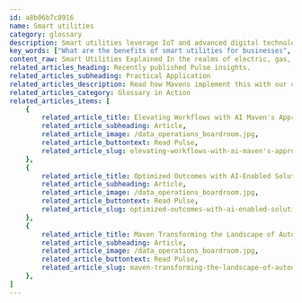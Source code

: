 ```yaml
---
id: a8b06b7c8916
name: Smart utilities
category: glossary
description: Smart utilities leverage IoT and advanced digital technologies to optimize asset performance, gain real-time business intelligence, and enhance service efficiency in the electric, gas, and water sectors.
key_words: ["What are the benefits of smart utilities for businesses", "How do smart utilities improve asset performance", "What role does IoT play in smart utilities", "How do smart utilities utilize real-time business intelligence", "What insights can smart utilities provide on consumer behavior", "How do smart utilities modernize the energy grid", "What technologies are involved in smart utilities", "How do smart utilities help in the detection and prevention of utility loss", "What makes smart utilities essential for modern-day business", "How do smart utilities integrate alternative energy sources"]
content_raw: Smart Utilities Explained In the realms of electric, gas, and water sectors, smart utilities are leading-edge companies that utilize connected sensors across their grids. Their main objective is to deliver services more efficiently and scrutinize their operations more proficiently. These smart utilities are avid adopters of the Internet of Things (IoT)— a concept emphasizing interconnected devices. They actualize contemporary digital technologies involving communication systems, software, computer processing, and mapping to streamline their operations. The Business Benefits of Smart Utilities All utilities wrestle with the challenge of dealing with vast amounts of varied data originating from multiple sources. What sets smart utilities apart from wavering contenders reluctant to embrace digital transformation are the manifold business benefits they often garner. These rewards span various areas such as 1. Optimizing Asset Performance Smart utilities use real-time systems to identify potential problems in field assets like transformers and water mains. Through this, they enable repairs ahead of time, curtailing unforeseen service disruptions. 2. Utilization of Real-Time Business Intelligence Smart utilities enhance operational efficiency by employing real-time business intelligence. This aids in monitoring remote sensors and meters, empowering companies to make sound, timely business decisions. 3. Gaining Key Insights about Consumers Leveraging the smart grid and IoT provides significant insights into customers’ utility usage patterns, paving the way for personalized and effective service. 4. Detection and Prevention of Utility Loss Smart utilities can detect supply leaks and thefts earlier, facilitating optimization of utility distribution. 5. Modernization of The Grid Also, smart utilities modernize the grid to adjust and respond more dynamically to multiple systems and providers, incorporating alternative energy sources like wind and solar. In conclusion, smart utilities represent a necessary, modern-day business advantage, and are a crucial aspect of Maven Technologies' commitment to unlocking productivity with solutions fit for the modern world.
related_articles_heading: Recently published Pulse insights.
related_articles_subheading: Practical Application
related_articles_description: Read how Mavens implement this with our clients.
related_articles_category: Glossary in Action
related_articles_items: [
	{
		related_article_title: Elevating Workflows with AI Maven's Approach,
		related_article_subheading: Article,
		related_article_image: /data_operations_boardroom.jpg,
		related_article_buttontext: Read Pulse,
		related_article_slug: elevating-workflows-with-ai-maven's-approach
	},
	{
		related_article_title: Optimized Outcomes with AI-Enabled Solutions,
		related_article_subheading: Article,
		related_article_image: /data_operations_boardroom.jpg,
		related_article_buttontext: Read Pulse,
		related_article_slug: optimized-outcomes-with-ai-enabled-solutions
	},
	{
		related_article_title: Maven Transforming the Landscape of Autonomous Vehicles,
		related_article_subheading: Article,
		related_article_image: /data_operations_boardroom.jpg,
		related_article_buttontext: Read Pulse,
		related_article_slug: maven-transforming-the-landscape-of-autonomous-vehicles
	},
]
---
```

